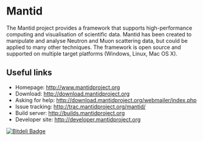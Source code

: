 Mantid
======

The Mantid project provides a framework that supports high-performance computing and visualisation of scientific data. Mantid has been created to manipulate and analyse Neutron and Muon scattering data, but could be applied to many other techniques. The framework is open source and supported on multiple target platforms (Windows, Linux, Mac OS X).

Useful links
------------
 * Homepage: http://www.mantidproject.org
 * Download: http://download.mantidproject.org
 * Asking for help: http://download.mantidproject.org/webmailer/index.php
 * Issue tracking: http://trac.mantidproject.org/mantid/
 * Build server: http://builds.mantidproject.org
 * Developer site: http://developer.mantidproject.org

[![Bitdeli Badge](https://d2weczhvl823v0.cloudfront.net/mantidproject/mantid/trend.png)](https://bitdeli.com/free "Bitdeli Badge")
